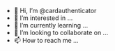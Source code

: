 - 👋 Hi, I’m @cardauthenticator
- 👀 I’m interested in ...
- 🌱 I’m currently learning ...
- 💞️ I’m looking to collaborate on ...
- 📫 How to reach me ...

<!---
cardauthenticator/cardauthenticator is a ✨ special ✨ repository because its `README.md` (this file) appears on your GitHub profile.
You can click the Preview link to take a look at your changes.
--->
